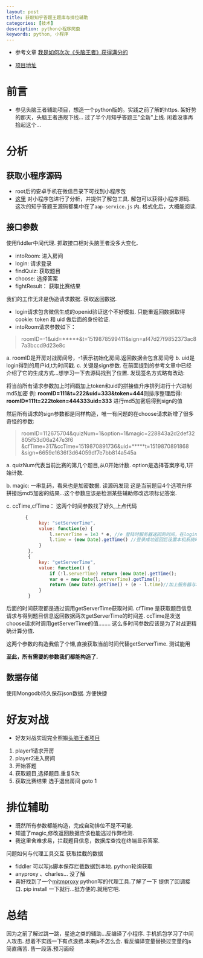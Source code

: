 ```yaml
---
layout: post
title: 获取知乎答题王题库与排位辅助
categories: [技术]
description: python小程序爬虫
keywords: python, 小程序
---
```


- 参考文章 [我是如何次次《头脑王者》获得满分的](https://juejin.im/post/5a5b4097518825734d149423)

- [项目地址](https://github.com/ctguggbond/ZhihuDTW)


# 前言
- 参见头脑王者辅助项目，想造一个python版的。实践之前了解的https. 架好势的那天，头脑王者违规下线... 过了半个月知乎答题王"全新"上线. 闲着没事再捡起这个...

# 分析

## 获取小程序源码
- root后的安卓手机在微信目录下可找到小程序包
- [这里](http://lrdcq.com/me/read.php/66.htm) 对小程序包进行了分析，并提供了解包工具. 解包可以获得小程序源码. 这次的知乎答题王源码都集中在了`aap-service.js` 内. 格式化后，大概能阅读.

## 接口参数

使用fiddler中间代理. 抓取接口相对头脑王者没多大变化.

- intoRoom: 进入房间
- login: 请求登录
- findQuiz: 获取题目
- choose: 选择答案
- fightResult： 获取比赛结果

我们的工作无非是伪造请求数据. 获取返回数据.

- login请求包含微信生成的openid验证这个不好模拟. 只能重返回数据取得cookie: token 和 uid 做后面的身份验证.
- intoRoom请求参数如下：

>  roomID=-1&uid=*****&t=1519878599411&sign=af47d27f9852373ac87a3bccd9d23e8c

a. roomID是开房对战房间号，-1表示初始化房间.返回数据会包含房间号
b. uid是login得到的用户id,t为时间戳.
c. 关键是sign参数. 在前面提到的参考文章中已经介绍了它的生成方式...想学习一下去源码找到了位置. 发现签名方式略有改动:

将当前所有请求参数加上时间戳加上token和uid的拼接值升序排列进行十六进制md5加密
例: **roomID=111&t=222&uid=333&token=444**则排序整理后得:
**roomID=111t=222token=444333uid=333** 进行md5加密后得到sign的值

然后所有请求的sign参数都是同样构造，唯一有问题的在choose请求新增了很多奇怪的参数:

> roomID=112675704&quizNum=1&option=1&magic=228843a2d2def32805f53d06a247e3f6
&cfTime=317&ccTime=1519870891736&uid=*****t=1519870891868
&sign=6659e1636f3d64059df7e7bb814a545a

a. quizNum代表当前比赛的第几个题目,从0开始计数. option是选择答案序号,1开始计数. 

b. magic: 一串乱码，看来也是加密数据. 读源码发现 这是当前题目4个选项升序拼接后md5加密的结果...这个参数应该是检测某些辅助修改选项标记答案.

c. ccTime,cfTime： 这两个时间参数找了好久,上点代码

```js
       {
            key: "setServerTime",
            value: function(e) {
                l.serverTime = 1e3 * e, //e 登陆时服务器返回的时间，在login的返回数据中有sysTime 服务器时间舍去了后三位，可能是去掉网络耗时吧
                l.time = (new Date).getTime() //登录成功返回后设置本机系统时间
            }
        },
        {
            key: "getServerTime",
            value: function() {
                if (!l.serverTime) return (new Date).getTime();
                var e = new Date(l.serverTime).getTime();
                return (new Date).getTime() + (e - l.time)//加上服务器与本机时间差
            }
        }
```
后面的时间获取都是通过调用getServerTime获取时间.
cfTime 是获取题目信息请求与得到题目信息返回数据两次getServerTime的时间差.  ccTime是发送choose请求时调用getServerTime的值........ 这么多时间参数应该是为了对战更精确计算分值. 

这两个参数的构造我偷了个懒,直接获取当前时间代替getServerTime. 测试能用

**至此，所有需要的参数我们都能构造了.**

## 数据存储
使用Mongodb持久保存json数据. 方便快捷

# 好友对战

- 好友对战实现完全照搬[头脑王者项目](https://github.com/lyh2668/TNWZ)
1. player1请求开房
2. player2进入房间
3. 开始答题
4. 获取题目,选择题目.重复5次
5. 获取比赛结果 选手退出房间 goto 1

# 排位辅助

- 既然所有参数都能构造，完成自动排位不是不可能. 
- 知道了magic,修改返回数据应该也能逃过作弊检测.
- 我这里舍难求易，拦截题目信息，数据库查找在终端显示答案.

问题如何与代理工具交互 获取拦截的数据
- fiddler 可以写js脚本保存拦截数据到本地. python轮询获取
- anyproxy 、charles... 没了解
- 喜好找到了一个[mitmproxy](https://mitmproxy.org/) python写的代理工具.了解了一下 提供了回调接口. pip install 一下就行...挺方便的.就用它吧.

# 总结
 
因为之前了解过跳一跳，星途之类的辅助...反编译了小程序. 手机抓包学习了中间人攻击.  想着不实践一下有点浪费.本来js不怎么会. 看反编译变量替换过变量的js 简直痛苦.  告一段落.预习面经



